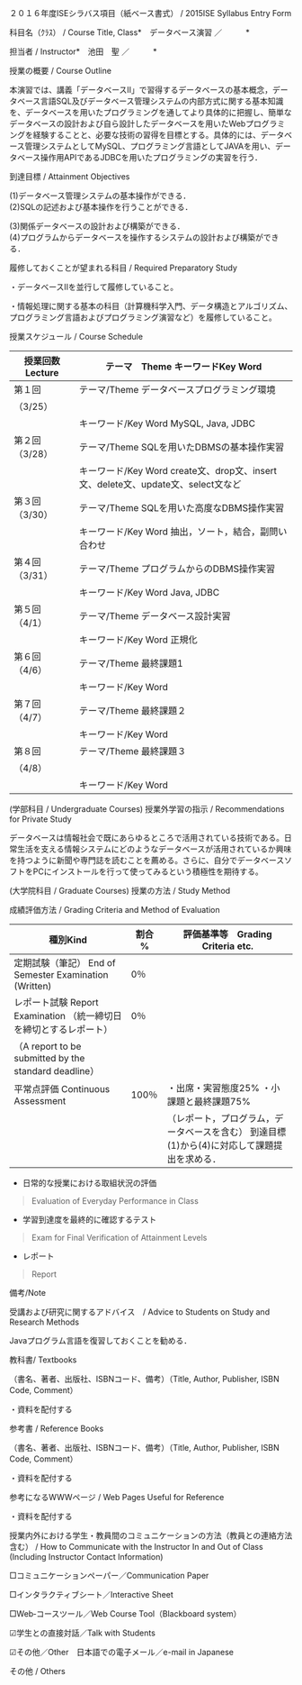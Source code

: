 ２０１６年度ISEシラバス項目（紙ベース書式） / 2015ISE Syllabus Entry Form

科目名（ｸﾗｽ） / Course Title, Class*　データベース演習 ／　　　*　

担当者 / Instructor*　池田　聖 ／　　　*

授業の概要 / Course Outline

本演習では、講義「データベースⅡ」で習得するデータベースの基本概念，データベース言語SQL及びデータベース管理システムの内部方式に関する基本知識を、データベースを用いたプログラミングを通してより具体的に把握し、簡単なデータベースの設計および自ら設計したデータベースを用いたWebプログラミングを経験することと、必要な技術の習得を目標とする。具体的には、データベース管理システムとしてMySQL、プログラミング言語としてJAVAを用い、データベース操作用APIであるJDBCを用いたプログラミングの実習を行う．

到達目標 / Attainment Objectives

(1)データベース管理システムの基本操作ができる．  
(2)SQLの記述および基本操作を行うことができる．

(3)関係データベースの設計および構築ができる．  
(4)プログラムからデータベースを操作するシステムの設計および構築ができる．

履修しておくことが望まれる科目 / Required Preparatory Study

・データベースⅡを並行して履修していること。

・情報処理に関する基本の科目（計算機科学入門、データ構造とアルゴリズム、プログラミング言語およびプログラミング演習など）を履修していること。

授業スケジュール / Course Schedule

| 授業回数 Lecture | テーマ　Theme キーワードKey Word                                                 |
|------------------|----------------------------------------------------------------------------------|
| 第１回           | テーマ/Theme データベースプログラミング環境                                      |
| （3/25）         |                                                                                  |
|                  | キーワード/Key Word MySQL, Java, JDBC                                            |
| 第２回 （3/28）  | テーマ/Theme SQLを用いたDBMSの基本操作実習                                       |
|                  | キーワード/Key Word create文、drop文、insert文、delete文、update文、select文など |
| 第３回 （3/30）  | テーマ/Theme SQLを用いた高度なDBMS操作実習                                       |
|                  | キーワード/Key Word 抽出，ソート，結合，副問い合わせ                             |
| 第４回 （3/31）  | テーマ/Theme プログラムからのDBMS操作実習                                        |
|                  | キーワード/Key Word Java, JDBC                                                   |
| 第５回 （4/1）   | テーマ/Theme データベース設計実習                                                |
|                  | キーワード/Key Word 正規化                                                       |
| 第６回 （4/6）   | テーマ/Theme 最終課題1                                                           |
|                  | キーワード/Key Word                                                              |
| 第７回 （4/7）   | テーマ/Theme 最終課題２                                                          |
|                  | キーワード/Key Word                                                              |
| 第８回           | テーマ/Theme 最終課題３                                                          |
| （4/8）          |                                                                                  |
|                  | キーワード/Key Word                                                              |

(学部科目 / Undergraduate Courses) 授業外学習の指示 / Recommendations for
Private Study

データベースは情報社会で既にあらゆるところで活用されている技術である。日常生活を支える情報システムにどのようなデータベースが活用されているか興味
を持つように新聞や専門誌を読むことを薦める。さらに、自分でデータベースソフトをPCにインストールを行って使ってみるという積極性を期待する。

(大学院科目 / Graduate Courses) 授業の方法 / Study Method

成績評価方法 / Grading Criteria and Method of Evaluation

| 種別Kind                                                                                                                | 割合 % | 評価基準等　Grading Criteria etc.                                                                                                    |
|-------------------------------------------------------------------------------------------------------------------------|--------|--------------------------------------------------------------------------------------------------------------------------------------|
| 定期試験（筆記） End of Semester Examination (Written)                                                                  | 0％    |                                                                                                                                      |
| レポート試験 Report Examination （統一締切日を締切とするレポート）                                                      | 0％    |                                                                                                                                      |
| （A report to be submitted by the standard deadline）                                                                   |        |                                                                                                                                      |
| 平常点評価 Continuous Assessment                                                                                        | 100％  | ・出席・実習態度25% ・小課題と最終課題75%                                                                                            |
|                                                                                                                         |        | （レポート，プログラム，データベースを含む） 到達目標(1)から(4)に対応して課題提出を求める．                                          |

-   日常的な授業における取組状況の評価

>   Evaluation of Everyday Performance in Class

-   学習到達度を最終的に確認するテスト

>   Exam for Final Verification of Attainment Levels

-   レポート

>   Report

備考/Note

受講および研究に関するアドバイス　/ Advice to Students on Study and Research
Methods

Javaプログラム言語を復習しておくことを勧める．

教科書/ Textbooks

（書名、著者、出版社、ISBNコード、備考）（Title, Author, Publisher, ISBN Code,
Comment）

・資料を配付する

参考書 / Reference Books

（書名、著者、出版社、ISBNコード、備考）（Title, Author, Publisher, ISBN Code,
Comment）

・資料を配付する

参考になるWWWページ / Web Pages Useful for Reference

・資料を配付する

授業内外における学生・教員間のコミュニケーションの方法（教員との連絡方法含む） /
How to Communicate with the Instructor In and Out of Class (Including Instructor
Contact Information)

□コミュニケーションペーパー／Communication Paper

□インタラクティブシート／Interactive Sheet

□Web‐コースツール／Web Course Tool（Blackboard system）

☑学生との直接対話／Talk with Students

☑その他／Other　日本語での電子メール／e-mail in Japanese

その他 / Others
